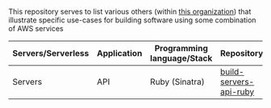 This repository serves to list various others (within [this organization](https://github.com/km-aws-devops)) that illustrate specific use-cases for building software using some combination of AWS services

| Servers/Serverless | Application | Programming language/Stack | Repository | Description |
| --- | --- | --- | --- | --- |
| Servers | API | Ruby (Sinatra) | [build-servers-api-ruby](https://github.com/km-aws-devops/build-servers-api-ruby) | Uses AWS CodeBuild to build API |
